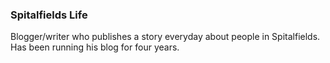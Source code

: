### Spitalfields Life

Blogger/writer who publishes a story everyday about people in Spitalfields. Has been running his blog for four years.
